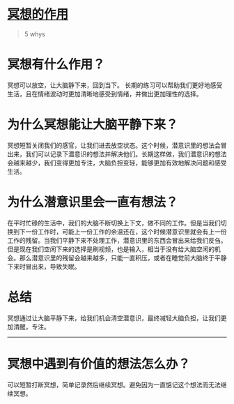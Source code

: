 # [冥想的作用](https://github.com/zzy131250/gitblog/issues/44)

> 5 whys

# 冥想有什么作用？
冥想可以放空，让大脑静下来，回到当下。
长期的练习可以帮助我们更好地感受生活，且在情绪波动时更加清晰地感受到情绪，并做出更加理性的选择。

# 为什么冥想能让大脑平静下来？
冥想短暂关闭我们的感官，让我们进去放空状态。这个时候，潜意识里的想法会冒出来，我们可以记录下潜意识的想法并解决他们。长期这样做，我们潜意识的想法会越来越少，我们变得更加专注，大脑负担变轻，能够更加有效地解决问题和感受生活。

# 为什么潜意识里会一直有想法？
在平时忙碌的生活中，我们的大脑不断切换上下文，做不同的工作。但是当我们切换到下一份工作时，可能上一份工作的余温还在，这个时候潜意识里就会有上一份工作的残留。当我们平静下来不处理工作，潜意识里的东西会冒出来给我们反刍。
但是现在我们空闲下来的选择是刷视频，也是输入，相当于没有给大脑空闲的机会。那么潜意识里的残留会越来越多，只能一直积压，或者在睡觉前大脑终于平静下来时冒出来，导致失眠。

# 总结
冥想通过让大脑平静下来，给我们机会清空潜意识，最终减轻大脑负担，让我们更加清醒，专注。

---

# 冥想中遇到有价值的想法怎么办？
可以短暂打断冥想，简单记录然后继续冥想。避免因为一直惦记这个想法而无法继续冥想。